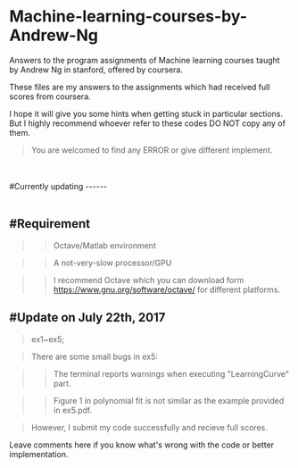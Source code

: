 # Machine-learning-courses-by-Andrew-Ng


  Answers to the program assignments of Machine learning courses taught by Andrew Ng in stanford, offered by coursera.

  These files are my answers to the assignments which had received full scores from coursera.

  I hope it will give you some hints when getting stuck in particular sections. But I highly recommend whoever refer to these codes      DO NOT copy any of them.

>You are welcomed to find any ERROR or give different implement.
<br>
<br>
#Currently updating
------
<br>
<br>

#Requirement
------------
>>Octave/Matlab environment


>>A not-very-slow processor/GPU

>>I recommend Octave which you can download form https://www.gnu.org/software/octave/ for different platforms.




#Update on July 22th, 2017
------------
>ex1~ex5;

>There are some small bugs in ex5: 

>>The terminal reports warnings when executing "LearningCurve" part.

>>Figure 1 in polynomial fit is not similar as the example provided in ex5.pdf.

>However, I submit my code successfully and recieve full scores.

Leave comments here if you know what's wrong with the code or better implementation.  





